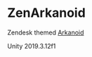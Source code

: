 # ZenArkanoid
Zendesk themed [Arkanoid](https://en.wikipedia.org/wiki/Arkanoid)


Unity 2019.3.12f1

